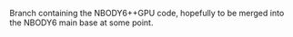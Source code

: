 Branch containing the NBODY6++GPU code, hopefully to be merged into the NBODY6 main base at some point.
